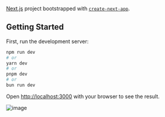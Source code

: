 [Next.js](https://nextjs.org/) project bootstrapped with [`create-next-app`](https://github.com/vercel/next.js/tree/canary/packages/create-next-app).

## Getting Started

First, run the development server:

```bash
npm run dev
# or
yarn dev
# or
pnpm dev
# or
bun run dev
```

Open [http://localhost:3000](http://localhost:3000) with your browser to see the result.

![image](https://github.com/coraliebrtl/userList/assets/34275978/42dacf15-1ae7-4ed1-bcfc-91e3cf0f0e65)
